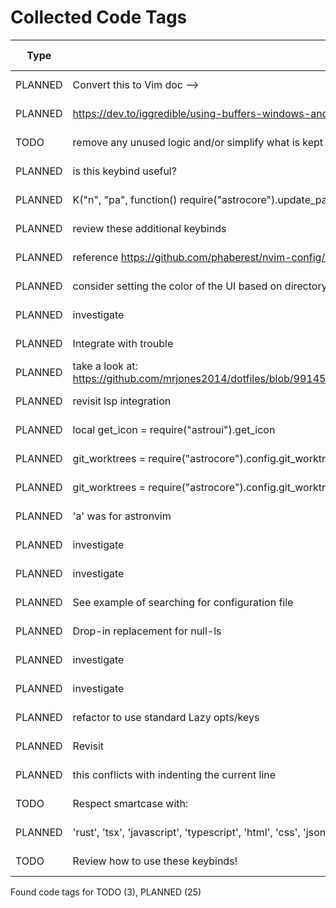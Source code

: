 # Collected Code Tags

| Type    | Comment                                                                                                                                   | Last Edit   | Source File                                                                                                                                                                                           |
|---------|-------------------------------------------------------------------------------------------------------------------------------------------|-------------|-------------------------------------------------------------------------------------------------------------------------------------------------------------------------------------------------------|
| PLANNED | Convert this to Vim doc -->                                                                                                               | 2024-01-27  | [doc/notes.md:3](https://github.com/KyleKing/nvim/blame/f37f69e1594420b3ffe3ff4f1e738032a5df9df2/doc/notes.md#L3)                                                                                     |
| PLANNED | <https://dev.to/iggredible/using-buffers-windows-and-tabs-efficiently-in-vim-56jc>                                                        | 2024-01-28  | [doc/notes.md:13](https://github.com/KyleKing/nvim/blame/1b7ddd52a930cbe10e2e9a398817046b3ad05a09/doc/notes.md#L13)                                                                                   |
| TODO    | remove any unused logic and/or simplify what is kept                                                                                      | 2024-01-28  | [lua/astro/utils.lua:11](https://github.com/KyleKing/nvim/blame/1b7ddd52a930cbe10e2e9a398817046b3ad05a09/lua/astro/utils.lua#L11)                                                                     |
| PLANNED | is this keybind useful?                                                                                                                   | 2024-02-01  | [lua/kyleking/keybinds.lua:11](https://github.com/KyleKing/nvim/blame/e25faf56d74fed989793595dded50559262bfbd6/lua/kyleking/keybinds.lua#L11)                                                         |
| PLANNED | K("n", "<Leader>pa", function() require("astrocore").update_packages() end, { desc = "Update Lazy and Mason" })                           | 2024-02-01  | [lua/kyleking/keybinds.lua:39](https://github.com/KyleKing/nvim/blame/e25faf56d74fed989793595dded50559262bfbd6/lua/kyleking/keybinds.lua#L39)                                                         |
| PLANNED | review these additional keybinds                                                                                                          | 2024-02-01  | [lua/kyleking/keybinds.lua:57](https://github.com/KyleKing/nvim/blame/e25faf56d74fed989793595dded50559262bfbd6/lua/kyleking/keybinds.lua#L57)                                                         |
| PLANNED | reference https://github.com/phaberest/nvim-config/blob/main/lua/plugins/cmp.lua                                                          | 2024-01-31  | [lua/kyleking/plugins/_configs/nvim-cmp.lua:1](https://github.com/KyleKing/nvim/blame/53e837365afdf884ca0dcd26301ddeca26fbc7a1/lua/kyleking/plugins/_configs/nvim-cmp.lua#L1)                         |
| PLANNED | consider setting the color of the UI based on directory                                                                                   | 2024-01-31  | [lua/kyleking/plugins/bars-and-lines/README.md:4](https://github.com/KyleKing/nvim/blame/c93fa3d2011be251c6dcba0ab2fd324ffb6d5b17/lua/kyleking/plugins/bars-and-lines/README.md#L4)                   |
| PLANNED | investigate                                                                                                                               | 2024-01-28  | [lua/kyleking/plugins/completion/nvim-cmp.lua:4](https://github.com/KyleKing/nvim/blame/20c3ebb213c5775663cf9e9e9039dc0c3ab24f0b/lua/kyleking/plugins/_nvim-cmp.lua#L5)                               |
| PLANNED | Integrate with trouble                                                                                                                    | 2024-01-30  | [lua/kyleking/plugins/editing-support/todo-comments.lua:8](https://github.com/KyleKing/nvim/blame/ca15a8fc65347ceb32d247f8c74f9590fde465d9/lua/kyleking/plugins/editing-support/todo-comments.lua#L8) |
| PLANNED | take a look at: https://github.com/mrjones2014/dotfiles/blob/9914556e4cb346de44d486df90a0410b463998e4/nvim/lua/my/configure/telescope.lua | 2024-02-01  | [lua/kyleking/plugins/fuzzy-finder/telescope.lua:1](https://github.com/KyleKing/nvim/blame/096f7b3fca67f9cbab91a9861c2af392340257d2/lua/kyleking/plugins/fuzzy-finder/telescope.lua#L1)               |
| PLANNED | revisit lsp integration                                                                                                                   | 2024-01-28  | [lua/kyleking/plugins/fuzzy-finder/telescope.lua:59](https://github.com/KyleKing/nvim/blame/1b7ddd52a930cbe10e2e9a398817046b3ad05a09/lua/kyleking/plugins/telescope.lua#L6)                           |
| PLANNED | local get_icon = require("astroui").get_icon                                                                                              | 2024-02-01  | [lua/kyleking/plugins/fuzzy-finder/telescope.lua:93](https://github.com/KyleKing/nvim/blame/5fd17a047bd64a4721814cb5009016e30e0beffc/lua/kyleking/plugins/fuzzy-finder/telescope.lua#L93)             |
| PLANNED | git_worktrees = require("astrocore").config.git_worktrees,                                                                                | 2024-02-01  | [lua/kyleking/plugins/fuzzy-finder/telescope.lua:96](https://github.com/KyleKing/nvim/blame/5fd17a047bd64a4721814cb5009016e30e0beffc/lua/kyleking/plugins/fuzzy-finder/telescope.lua#L96)             |
| PLANNED | git_worktrees = require("astrocore").config.git_worktrees,                                                                                | 2024-02-01  | [lua/kyleking/plugins/fuzzy-finder/telescope.lua:97](https://github.com/KyleKing/nvim/blame/5fd17a047bd64a4721814cb5009016e30e0beffc/lua/kyleking/plugins/fuzzy-finder/telescope.lua#L97)             |
| PLANNED | 'a' was for astronvim                                                                                                                     | 2024-01-31  | [lua/kyleking/plugins/fuzzy-finder/telescope.lua:189](https://github.com/KyleKing/nvim/blame/53e837365afdf884ca0dcd26301ddeca26fbc7a1/lua/kyleking/plugins/fuzzy-finder/telescope.lua#L79)            |
| PLANNED | investigate                                                                                                                               | 2024-01-29  | [lua/kyleking/plugins/git/gitsigns.lua:4](https://github.com/KyleKing/nvim/blame/7d801485df017d9e1326be8ea861ec4535d2c713/lua/kyleking/plugins/git/gitsigns.lua#L4)                                   |
| PLANNED | investigate                                                                                                                               | 2024-01-29  | [lua/kyleking/plugins/git/vim-fugitive.lua:3](https://github.com/KyleKing/nvim/blame/7d801485df017d9e1326be8ea861ec4535d2c713/lua/kyleking/plugins/git/vim-fugitive.lua#L3)                           |
| PLANNED | See example of searching for configuration file                                                                                           | 2024-01-31  | [lua/kyleking/plugins/lsp/none-ls.lua:1](https://github.com/KyleKing/nvim/blame/6d9bb7119f3382e02db824b3d3cd566682329dea/lua/kyleking/plugins/lsp/none-ls.lua#L1)                                     |
| PLANNED | Drop-in replacement for null-ls                                                                                                           | 2024-01-29  | [lua/kyleking/plugins/lsp/none-ls.lua:5](https://github.com/KyleKing/nvim/blame/d049996be4a7b8055dc421cef5559a85057c1f3d/lua/kyleking/plugins/lsp/none-ls.lua#L3)                                     |
| PLANNED | investigate                                                                                                                               | 2024-01-28  | [lua/kyleking/plugins/lsp/nvim-lspconfig.lua:4](https://github.com/KyleKing/nvim/blame/20c3ebb213c5775663cf9e9e9039dc0c3ab24f0b/lua/kyleking/plugins/_lsp.lua#L5)                                     |
| PLANNED | investigate                                                                                                                               | 2024-01-28  | [lua/kyleking/plugins/marks/harpoon.lua:4](https://github.com/KyleKing/nvim/blame/20c3ebb213c5775663cf9e9e9039dc0c3ab24f0b/lua/kyleking/plugins/_harpoon.lua#L4)                                      |
| PLANNED | refactor to use standard Lazy opts/keys                                                                                                   | 2024-01-31  | [lua/kyleking/plugins/marks/harpoon.lua:9](https://github.com/KyleKing/nvim/blame/2a73d46db37f7e2d965f41e1f67ee90cd8f98549/lua/kyleking/plugins/marks/harpoon.lua#L9)                                 |
| PLANNED | Revisit                                                                                                                                   | 2024-01-29  | [lua/kyleking/plugins/motion/leap.lua:4](https://github.com/KyleKing/nvim/blame/d024912df9b858b991bdb4c8ddc2bf197551d986/lua/kyleking/plugins/motion/leap.lua#L4)                                     |
| PLANNED | this conflicts with indenting the current line                                                                                            | 2024-02-01  | [lua/kyleking/plugins/motion/tabout.lua:4](https://github.com/KyleKing/nvim/blame/5f35908bd3ccadcabd32b886e99c4e37b9d0083e/lua/kyleking/plugins/motion/tabout.lua#L4)                                 |
| TODO    | Respect smartcase with:                                                                                                                   | 2024-01-30  | [lua/kyleking/plugins/search/hlslens.lua:18](https://github.com/KyleKing/nvim/blame/59733dd2fbf5a2643e56976f53fc04920538f5bb/lua/kyleking/plugins/search/hlslens.lua#L18)                             |
| PLANNED | 'rust', 'tsx', 'javascript', 'typescript', 'html', 'css', 'json', 'toml'                                                                  | 2024-01-31  | [lua/kyleking/plugins/syntax/treesitter.lua:78](https://github.com/KyleKing/nvim/blame/28015fbd83728e302707d707f7c327f6a62bd879/lua/kyleking/plugins/syntax/treesitter.lua#L54)                       |
| TODO    | Review how to use these keybinds!                                                                                                         | 2024-01-31  | [lua/kyleking/plugins/syntax/treesitter.lua:94](https://github.com/KyleKing/nvim/blame/28015fbd83728e302707d707f7c327f6a62bd879/lua/kyleking/plugins/syntax/treesitter.lua#L70)                       |

Found code tags for TODO (3), PLANNED (25)

<!-- calcipy_skip_tags -->
